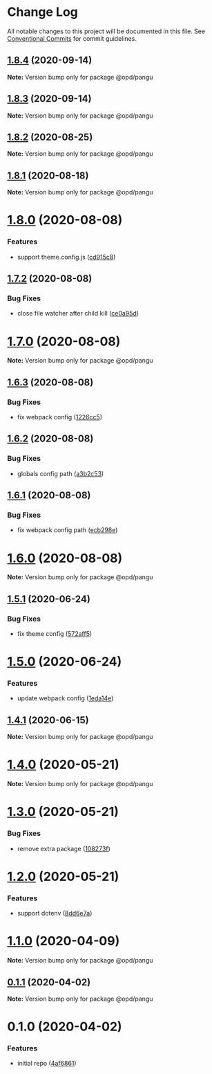 # Change Log

All notable changes to this project will be documented in this file.
See [Conventional Commits](https://conventionalcommits.org) for commit guidelines.

## [1.8.4](https://github.com/open-data-plan/pangu/compare/v1.8.3...v1.8.4) (2020-09-14)

**Note:** Version bump only for package @opd/pangu





## [1.8.3](https://github.com/open-data-plan/pangu/compare/v1.8.2...v1.8.3) (2020-09-14)

**Note:** Version bump only for package @opd/pangu





## [1.8.2](https://github.com/open-data-plan/pangu/compare/v1.8.1...v1.8.2) (2020-08-25)

**Note:** Version bump only for package @opd/pangu





## [1.8.1](https://github.com/open-data-plan/pangu/compare/v1.8.0...v1.8.1) (2020-08-18)

**Note:** Version bump only for package @opd/pangu





# [1.8.0](https://github.com/open-data-plan/pangu/compare/v1.7.2...v1.8.0) (2020-08-08)


### Features

* support theme.config.js ([cd915c8](https://github.com/open-data-plan/pangu/commit/cd915c81042a8c5a0f695503a4a5c74127934348))





## [1.7.2](https://github.com/open-data-plan/pangu/compare/v1.7.1...v1.7.2) (2020-08-08)


### Bug Fixes

* close file watcher after child kill ([ce0a95d](https://github.com/open-data-plan/pangu/commit/ce0a95d9ddc526a7fd0b2d985478e69d4f8bc86e))





# [1.7.0](https://github.com/open-data-plan/pangu/compare/v1.6.3...v1.7.0) (2020-08-08)

**Note:** Version bump only for package @opd/pangu





## [1.6.3](https://github.com/open-data-plan/pangu/compare/v1.6.2...v1.6.3) (2020-08-08)


### Bug Fixes

* fix webpack config ([1226cc5](https://github.com/open-data-plan/pangu/commit/1226cc569408a59e78bb1385e739fa17a4c79c94))





## [1.6.2](https://github.com/open-data-plan/pangu/compare/v1.6.1...v1.6.2) (2020-08-08)


### Bug Fixes

* globals config path ([a3b2c53](https://github.com/open-data-plan/pangu/commit/a3b2c53d02e24f17992fbd342fef4ab800fef052))





## [1.6.1](https://github.com/open-data-plan/pangu/compare/v1.6.0...v1.6.1) (2020-08-08)


### Bug Fixes

* fix webpack config path ([ecb298e](https://github.com/open-data-plan/pangu/commit/ecb298e5a89a8aba3f29dd67494ec78608700309))





# [1.6.0](https://github.com/open-data-plan/pangu/compare/v1.5.1...v1.6.0) (2020-08-08)

**Note:** Version bump only for package @opd/pangu





## [1.5.1](https://github.com/open-data-plan/pangu/compare/v1.5.0...v1.5.1) (2020-06-24)


### Bug Fixes

* fix theme config ([572aff5](https://github.com/open-data-plan/pangu/commit/572aff54b8fc81568627064cd4558475853617c6))





# [1.5.0](https://github.com/open-data-plan/pangu/compare/v1.4.1...v1.5.0) (2020-06-24)


### Features

* update webpack config ([1eda14e](https://github.com/open-data-plan/pangu/commit/1eda14e2bde7ca9fa971ecac6a5eae7a13e5bb5f))





## [1.4.1](https://github.com/open-data-plan/pangu/compare/v1.4.0...v1.4.1) (2020-06-15)

**Note:** Version bump only for package @opd/pangu





# [1.4.0](https://github.com/open-data-plan/pangu/compare/v1.3.0...v1.4.0) (2020-05-21)

**Note:** Version bump only for package @opd/pangu





# [1.3.0](https://github.com/open-data-plan/pangu/compare/v1.2.0...v1.3.0) (2020-05-21)


### Bug Fixes

* remove extra package ([108273f](https://github.com/open-data-plan/pangu/commit/108273ff01f1fba78d0e08bba02180cb89e1776d))





# [1.2.0](https://github.com/open-data-plan/pangu/compare/v1.1.0...v1.2.0) (2020-05-21)


### Features

* support dotenv ([8dd6e7a](https://github.com/open-data-plan/pangu/commit/8dd6e7a61a29b9a6287006eefdf702ea5971f7bd))





# [1.1.0](https://github.com/open-data-plan/pangu/compare/v1.0.0...v1.1.0) (2020-04-09)

**Note:** Version bump only for package @opd/pangu





## [0.1.1](https://github.com/open-data-plan/pangu/compare/v0.1.0...v0.1.1) (2020-04-02)

**Note:** Version bump only for package @opd/pangu





# 0.1.0 (2020-04-02)


### Features

* initial repo ([4af6861](https://github.com/open-data-plan/pangu/commit/4af68610cae7d78784c7b2e0d4675365b18cc106))
